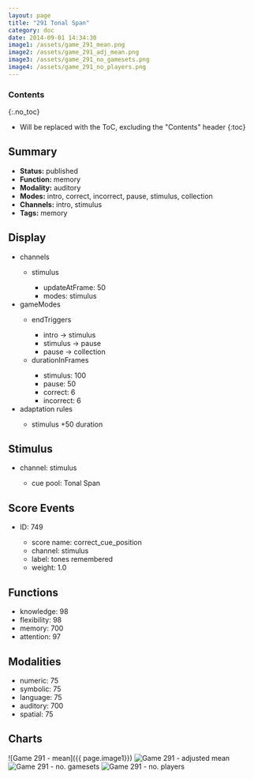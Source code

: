 ```yaml
---
layout: page
title: "291 Tonal Span"
category: doc
date: 2014-09-01 14:34:30
image1: /assets/game_291_mean.png
image2: /assets/game_291_adj_mean.png
image3: /assets/game_291_no_gamesets.png
image4: /assets/game_291_no_players.png
---
```


### Contents
{:.no_toc}

* Will be replaced with the ToC, excluding the "Contents" header
{:toc}

## Summary
<p>
<ul>
<li><strong>Status:</strong> published</li>
<li><strong>Function:</strong> memory</li>
<li><strong>Modality:</strong> auditory</li>
<li><strong>Modes:</strong> intro, correct, incorrect, pause, stimulus, collection</li>
<li><strong>Channels:</strong> intro, stimulus</li>
<li><strong>Tags:</strong> memory</li>
</ul>
</p>

## Display
<p>
<ul>
<li>channels</li>
<ul><li>stimulus</li>
<ul><li>updateAtFrame: 50</li>
<li>modes: stimulus</li></ul>
</ul>
<li>gameModes</li>
<ul><li>endTriggers</li>
<ul><li>intro -> stimulus</li>
<li>stimulus -> pause</li>
<li>pause -> collection</li>
</ul>
<li>durationInFrames</li>
<ul>
<li>stimulus: 100</li>
<li>pause: 50</li>
<li>correct: 6</li>
<li>incorrect: 6</li>
</ul>
</ul>
<li>adaptation rules</li>
<ul><li>stimulus +50 duration</li></ul>
</ul>
</p>

## Stimulus
<p>
<ul>
<li>channel: stimulus</li>
<ul><li>cue pool: Tonal Span</li></ul>
</ul>
</p>

## Score Events
<p>
<ul>
<li>ID: 749</li>
<ul>
<li>score name: correct_cue_position</li>
<li>channel: stimulus</li>
<li>label: tones remembered</li>
<li>weight: 1.0</li>
</ul>
</ul>
</p>

## Functions
<p>
<ul>
<li>knowledge: 98</li>
<li>flexibility: 98</li>
<li>memory: 700</li>
<li>attention: 97</li>
</ul>
</p>

## Modalities
<p>
<ul>
<li>numeric: 75</li>
<li>symbolic: 75</li>
<li>language: 75</li>
<li>auditory: 700</li>
<li>spatial: 75</li>
</ul>
</p>

## Charts
![Game 291 - mean]({{ page.image1}})
![Game 291 - adjusted mean]({{page.image2}})
![Game 291 - no. gamesets]({{page.image3}})
![Game 291 - no. players]({{page.image4}})



